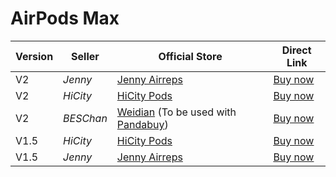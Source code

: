 # AirPods Max

| Version | Seller    | Official Store                                                                                      | Direct Link                                  |
|---------|-----------|-----------------------------------------------------------------------------------------------------|----------------------------------------------|
| V2      | *Jenny*   | [Jenny Airreps](https://jenny.airreps.info)                                                         | [Buy now](https://airreps.link/jenny)        |
| V2      | *HiCity*  | [HiCity Pods](https://hicitypods.com)                                                               | [Buy now](https://airreps.link/hcmaxv2)      |
| V2      | *BESChan* | [Weidian](https://airreps.link/beschan) (To be used with [Pandabuy](https://airreps.link/pandabuy)) | [Buy now](https://airreps.link/beschan)      |
| V1.5    | *HiCity*  | [HiCity Pods](https://hicitypods.com)                                                               | [Buy now](https://airreps.link/hicityairmax) |
| V1.5    | *Jenny*   | [Jenny Airreps](https://jenny.airreps.info)                                                         | [Buy now](https://airreps.info/jenny)        |